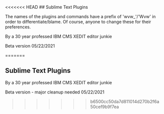 <<<<<<< HEAD
﻿## Sublime Text Plugins The names of the plugins and commands have a prefix of 'wvw_'/'Wvw' in order to differentiate/blame.  Of course, anyone to change these for their preferences.By a 30 year professed IBM CMS XEDIT editor junkieBeta version  05/22/2021
=======
## Sublime Text Plugins 
By a 30 year professed IBM CMS XEDIT editor junkie

Beta version - major cleanup needed 05/22/2021

>>>>>>> b6500cc50da7d811014d270b2f6a50cef9b9f7ea
